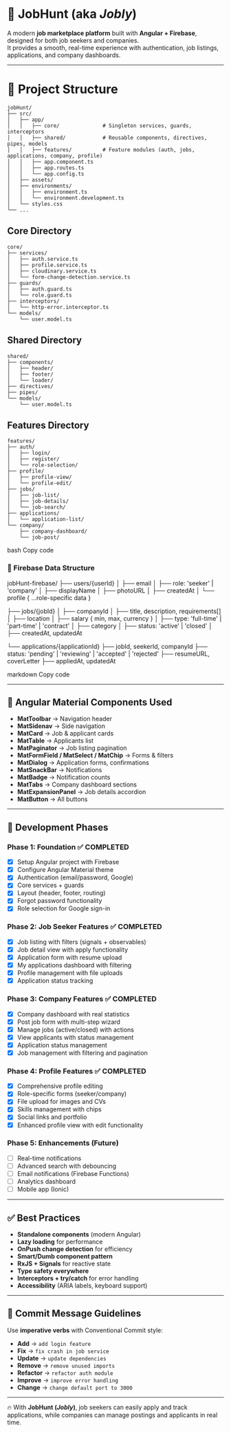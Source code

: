 # 🚀 JobHunt (aka _Jobly_)

A modern **job marketplace platform** built with **Angular + Firebase**, designed for both job seekers and companies.  
It provides a smooth, real-time experience with authentication, job listings, applications, and company dashboards.

---
# 📂 Project Structure

```
jobHunt/
├── src/
│   ├── app/
│   │   ├── core/              # Singleton services, guards, interceptors
│   │   ├── shared/            # Reusable components, directives, pipes, models
│   │   ├── features/          # Feature modules (auth, jobs, applications, company, profile)
│   │   ├── app.component.ts
│   │   ├── app.routes.ts
│   │   └── app.config.ts
│   ├── assets/
│   ├── environments/
│   │   ├── environment.ts
│   │   └── environment.development.ts
│   └── styles.css
└── ...
```

## Core Directory

```
core/
├── services/
│   ├── auth.service.ts
│   ├── profile.service.ts
│   ├── cloudinary.service.ts
│   └── form-change-detection.service.ts
├── guards/
│   ├── auth.guard.ts
│   └── role.guard.ts
├── interceptors/
│   └── http-error.interceptor.ts
└── models/
    └── user.model.ts
```

## Shared Directory

```
shared/
├── components/
│   ├── header/
│   ├── footer/
│   └── loader/
├── directives/
├── pipes/
└── models/
    └── user.model.ts
```

## Features Directory

```
features/
├── auth/
│   ├── login/
│   ├── register/
│   └── role-selection/
├── profile/
│   ├── profile-view/
│   └── profile-edit/
├── jobs/
│   ├── job-list/
│   ├── job-details/
│   └── job-search/
├── applications/
│   └── application-list/
└── company/
    ├── company-dashboard/
    └── job-post/
```

bash
Copy code

### 🔑 Firebase Data Structure

jobHunt-firebase/
├── users/{userId}
│ ├── email
│ ├── role: 'seeker' | 'company'
│ ├── displayName
│ ├── photoURL
│ ├── createdAt
│ └── profile { ...role-specific data }

├── jobs/{jobId}
│ ├── companyId
│ ├── title, description, requirements[]
│ ├── location
│ ├── salary { min, max, currency }
│ ├── type: 'full-time' | 'part-time' | 'contract'
│ ├── category
│ ├── status: 'active' | 'closed'
│ ├── createdAt, updatedAt

└── applications/{applicationId}
├── jobId, seekerId, companyId
├── status: 'pending' | 'reviewing' | 'accepted' | 'rejected'
├── resumeURL, coverLetter
├── appliedAt, updatedAt

markdown
Copy code

---

## 🎨 Angular Material Components Used

- **MatToolbar** → Navigation header
- **MatSidenav** → Side navigation
- **MatCard** → Job & applicant cards
- **MatTable** → Applicants list
- **MatPaginator** → Job listing pagination
- **MatFormField / MatSelect / MatChip** → Forms & filters
- **MatDialog** → Application forms, confirmations
- **MatSnackBar** → Notifications
- **MatBadge** → Notification counts
- **MatTabs** → Company dashboard sections
- **MatExpansionPanel** → Job details accordion
- **MatButton** → All buttons

---

## 🚀 Development Phases

### Phase 1: Foundation ✅ COMPLETED

- [x] Setup Angular project with Firebase
- [x] Configure Angular Material theme
- [x] Authentication (email/password, Google)
- [x] Core services + guards
- [x] Layout (header, footer, routing)
- [x] Forgot password functionality
- [x] Role selection for Google sign-in

### Phase 2: Job Seeker Features ✅ COMPLETED

- [x] Job listing with filters (signals + observables)
- [x] Job detail view with apply functionality
- [x] Application form with resume upload
- [x] My applications dashboard with filtering
- [x] Profile management with file uploads
- [x] Application status tracking

### Phase 3: Company Features ✅ COMPLETED

- [x] Company dashboard with real statistics
- [x] Post job form with multi-step wizard
- [x] Manage jobs (active/closed) with actions
- [x] View applicants with status management
- [x] Application status management
- [x] Job management with filtering and pagination

### Phase 4: Profile Features ✅ COMPLETED

- [x] Comprehensive profile editing
- [x] Role-specific forms (seeker/company)
- [x] File upload for images and CVs
- [x] Skills management with chips
- [x] Social links and portfolio
- [x] Enhanced profile view with edit functionality

### Phase 5: Enhancements (Future)

- [ ] Real-time notifications
- [ ] Advanced search with debouncing
- [ ] Email notifications (Firebase Functions)
- [ ] Analytics dashboard
- [ ] Mobile app (Ionic)

---

## ✅ Best Practices

- **Standalone components** (modern Angular)
- **Lazy loading** for performance
- **OnPush change detection** for efficiency
- **Smart/Dumb component pattern**
- **RxJS + Signals** for reactive state
- **Type safety everywhere**
- **Interceptors + try/catch** for error handling
- **Accessibility** (ARIA labels, keyboard support)

---

## 📌 Commit Message Guidelines

Use **imperative verbs** with Conventional Commit style:

- **Add** → `add login feature`
- **Fix** → `fix crash in job service`
- **Update** → `update dependencies`
- **Remove** → `remove unused imports`
- **Refactor** → `refactor auth module`
- **Improve** → `improve error handling`
- **Change** → `change default port to 3000`

---

🔥 With **JobHunt (_Jobly_)**, job seekers can easily apply and track applications, while companies can manage postings and applicants in real time.
